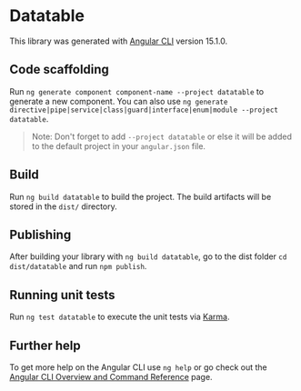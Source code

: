 # Datatable

This library was generated with [Angular CLI](https://github.com/angular/angular-cli) version 15.1.0.

## Code scaffolding

Run `ng generate component component-name --project datatable` to generate a new component. You can also use `ng generate directive|pipe|service|class|guard|interface|enum|module --project datatable`.
> Note: Don't forget to add `--project datatable` or else it will be added to the default project in your `angular.json` file. 

## Build

Run `ng build datatable` to build the project. The build artifacts will be stored in the `dist/` directory.

## Publishing

After building your library with `ng build datatable`, go to the dist folder `cd dist/datatable` and run `npm publish`.

## Running unit tests

Run `ng test datatable` to execute the unit tests via [Karma](https://karma-runner.github.io).

## Further help

To get more help on the Angular CLI use `ng help` or go check out the [Angular CLI Overview and Command Reference](https://angular.io/cli) page.
